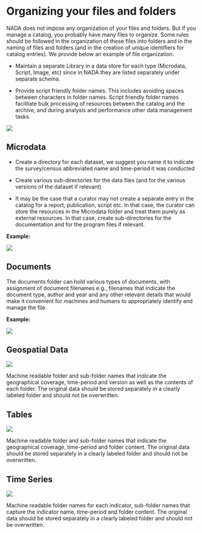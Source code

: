 # Organizing your files and folders

NADA does not impose any organization of your files and folders. But if you manage a catalog, you probably have many files to organize. Some rules should be followed in the organization of these files into folders and in the naming of files and folders (and in the creation of unique identifiers for catalog entries). We provide below an example of file organization.

-   Maintain a separate Library in a data store for each type (Microdata, Script, Image, etc) since in NADA they are listed separately under separate schema.

-   Provide script friendly folder names. This includes avoiding spaces between characters in folder names. Script friendly folder names facilitate bulk processing of resources between the catalog and the archive, and during analysis and performance other data management tasks.

![](~@imageBase/images/image41.png)

## Microdata

-   Create a directory for each dataset, we suggest you name it to indicate the survey/census abbreviated name and time-period it was conducted

-   Create various sub-directories for the data files (and for the various versions of the dataset if relevant)

-   It may be the case that a curator may not create a separate entry in the catalog for a report, publication, script etc. In that case, the curator can store the resources in the Microdata folder and treat them purely as external resources. In that case, create sub-directories for the documentation and for the program files if relevant.

**Example:**

![](~@imageBase/images/image42.png)

## Documents

The documents folder can hold various types of documents, with assignment of document filenames e.g., filenames that indicate the document type, author and year and any other relevant details that would make it convenient for machines and humans to appropriately identify and manage the file.

**Example:**

![](~@imageBase/images/image43.png)

## Geospatial Data

![](~@imageBase/images/image44.png)

Machine readable folder and sub-folder names that indicate the geographical coverage, time-period and version as well as the contents of each folder. The original data should be stored separately in a clearly labeled folder and should not be overwritten.

## Tables

![](~@imageBase/images/image45.png)

Machine readable folder and sub-folder names that indicate the geographical coverage, time-period and folder content. The original data should be stored separately in a clearly labeled folder and should not be overwritten.

## Time Series

![](~@imageBase/images/image46.png)

Machine readable folder names for each indicator, sub-folder names that capture the indicator name, time-period and folder content. The original data should be stored separately in a clearly labeled folder and should not be overwritten.

